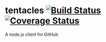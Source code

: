 tentacles [![Build Status](https://travis-ci.org/gitterHQ/tentacles.svg?branch=v0.1.8)](https://travis-ci.org/gitterHQ/tentacles) [![Coverage Status](https://coveralls.io/repos/gitterHQ/tentacles/badge.svg?branch=master)](https://coveralls.io/r/gitterHQ/tentacles?branch=master)
=========

A node.js client for GitHub
